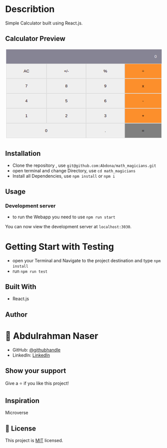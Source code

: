 # Describtion

Simple Calculator built using React.js.

## Calculator Preview
![](./calculator.png)

## Installation

- Clone the repository , use  `git@github.com:Abdona/math_magicians.git` 
- open terminal and change Directory, use `cd math_magicians`
- Install all Dependencies, use `npm install` or `npm i`

## Usage

### Development server
- to run the Webapp you need to use `npm run start`

You can now view the development server at `localhost:3030`.

# Getting Start with Testing

- open your Terminal and Navigate to the project destination and type `npm install`
- run `npm run test`

## Built With

- React.js



## Author

# 👤 Abdulrahman Naser
- GitHub: [@githubhandle](https://github.com/Abdona)
- LinkedIn: [LinkedIn](https://www.linkedin.com/in/abdulrahman-nasser-2b7173131/)

<!-- ## 🤝 Contributing

Contributions, issues, and feature requests are welcome!

Feel free to check the [issues page](https://github.com/Abdona/Deutsch_Directory/pull/1#issue-592645424). -->

## Show your support

Give a ⭐️ if you like this project!

## Inspiration
Microverse

## 📝 License

This project is [MIT](./LICENSE) licensed.
